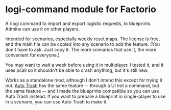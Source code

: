 logi-command module for Factorio
==============================

A /logi command to import and export logistic requests, to blueprints.
Admins can use it on other players.

Intended for scenarios, especially weekly reset maps. The license is
free, and the main file can be copied into any scenario to add the
feature. (You don't have to ask. Just copy it. The more scenarios that
use it, the more convenient for everyone.)

You may want to wait a week before using it in multiplayer. I tested it, 
and it uses pcall so it shouldn't be able to crash anything, but 
it's still new.

Works as a standalone mod, although I don't intend this except for
trying it out. [Auto Trash](https://mods.factorio.com/mod/AutoTrash) has
the same feature -- through a UI not a command, but the same feature --
and I made the blueprints compatible so you can use Auto Trash instead.
If you want to prepare a blueprint in single-player to use in a
scenario, you can use Auto Trash to make it.
